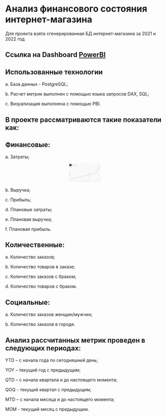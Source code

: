 # Анализ финансового состояния интернет-магазина
Для проекта взята сгенерированная БД интернет-магазина за 2021 и 2022 год

## Ссылка на Dashboard [PowerBI](https://drive.google.com/drive/folders/1nsH0HnNUoO5D0C2rAXn0iKZTOlbbCJZ_?usp=drive_link)

## Использованные технологии

a.    База данных - PostgreSQL;

b.    Расчет метрик выполнен с помощью языка запросов DAX, SQL;

c.    Визуализация выполнена с помощью PBI.

## В проекте рассматриваются такие показатели как:

## Финансовые:
a.    Затраты;

<div id="header" align="center">
  <img src="https://github.com/cnegaa/shop_db/blob/main/gif/cost.gif" width="100"/>
</div> 

b.    Выручка;

c.    Прибыль;

d.    Плановые затраты;

e.    Плановая выручка;

f.    Плановая прибыль.

## Количественные: 

a.  Количество заказов;

b.  Количество товаров в заказе;

c.  Количество заказов с браком;

d.  Количество товаров с браком.

## Социальные:

a.     Количество заказов женщин/мужчин;

b.     Количество заказов в городе.

## Анализ рассчитанных метрик проведен в следующих периодах: 

YTD – с начала года по сегодняшний день;

YOY – текущий год с предыдущим;

QTD – с начала квартала и до настоящего момента;

QOQ - текущий квартал с предыдущим;

MTD – с начала месяца и до настоящего момента;

MOM - текущий месяц с предыдущим.
